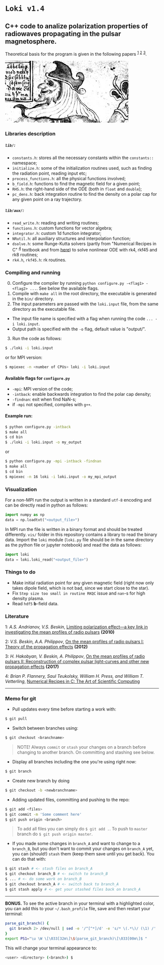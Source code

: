 # `Loki v1.4`
## C++ code to analize polarization properties of radiowaves propagating in the pulsar magnetosphere.

Theoretical basis for the program is given in the following papers <sup>[1](#myfootnote1)</sup>
<sup>[2](#myfootnote2)</sup> <sup>[3](#myfootnote3)</sup>.

[![Loki](Loki_lo.jpg)](#)

### Libraries description

##### `lib/`:
* `constants.h`: stores all the necessary constants within the `constants::` namespace;
* `initialize.h`: some of the initialization routines used, such as finding the radiation point, reading input etc;
* `process_functions.h`: all the physical functions involved;
* `b_field.h`: functions to find the magnetic field for a given point;
* `RHS.h`: the right-hand side of the ODE (both in `float` and `double`);
* `pc_dens.h`: back integration routine to find the density on a polar cap for any given point on a ray trajectory.

##### `lib/aux/`:
* `read_write.h`: reading and writing routines;
* `functions.h`: custom functions for vector algebra;
* `integrator.h`: custom 1d function integrator;
* `NRutil.h`: all auxiliary structures and interpolation function;
* `dsolve.h`: some Runge-Kutta solvers (partly from "Numerical Recipes in C" <sup>[4](#myfootnote4)</sup> textbook and from [here](https://people.sc.fsu.edu/~jburkardt/c_src/)) to solve nonlinear ODE with rk4, rkf45 and rk8 routines;
* `rk4.h`, `rkf45.h`: rk routines.


### Compiling and running
0. Configure the compiler by running `python configure.py -<flag1> -<flag2> ...`. See below the available flags.
1. Compile with `make all` in the root directory, the executable is generated in the `bin/` directory.
2. The input parameters are passed with the `loki.input` file, from the same directory as the executable file.
* The input file name is specified with a flag when running the code `... -i loki.input`.
* Output path is specified with the `-o` flag, default value is "output/".
3. Run the code as follows:
```bash
$ ./loki -i loki.input
```
or for MPI version:
```bash
$ mpiexec -n <number of CPUs> loki -i loki.input
```
#### Available flags for `configure.py`
* `-mpi`: MPI version of the code;
* `-intback`: enable backwards integration to find the polar cap density;
* `-findnan`: exit when find NaN-s;
* if `-mpi` not specified, compiles with `g++`.


#### Example run:
```bash
$ python configure.py -intback
$ make all
$ cd bin
$ ./loki -i loki.input -o my_output
```
or
```bash
$ python configure.py -mpi -intback -findnan
$ make all
$ cd bin
$ mpiexec -n 16 loki -i loki.input -o my_mpi_output
```

### Visualization

For a non-MPI run the output is written in a standard `utf-8` encoding and can be directly read in python as follows:
```python
import numpy as np
data = np.loadtxt("<output_file>")
```

In MPI run the file is written in a binary format and should be treated differently. `vis/` folder in this repository contains a library to read the binary data. Import the `loki` module (`loki.py` file should be in the same directory as the python file or jupyter notebook) and read the data as follows:
```python
import loki
data = loki.loki_read("<output_file>")
```

### Things to do
- Make initial radiation point for any given magnetic field (right now only takes dipole field, which is not bad, since we start close to the star).
- Fix `Step size too small in routine RKQC` issue and `nan`-s for high density plasma.
- Read `hdf5` __b__-field data.

### Literature
<a name="myfootnote1">1</a>: _A.S. Andrianov, V.S. Beskin_, [Limiting polarization effect—a key link in investigating the mean profiles of radio pulsars](https://link.springer.com/article/10.1134/S1063773710040031) __(2010)__

<a name="myfootnote2">2</a>: _V.S. Beskin, A.A. Philippov_, [On the mean profiles of radio pulsars I: Theory of the propagation effects](https://arxiv.org/pdf/1107.3775.pdf) __(2012)__

<a name="myfootnote3">3</a>: _H. Hakobyan, V. Beskin, A. Philippov_, [On the mean profiles of radio pulsars II: Reconstruction of complex pulsar light-curves and other new propagation effects](https://arxiv.org/abs/1704.08743) __(2017)__

<a name="myfootnote4">4</a>: _Brian P. Flannery, Saul Teukolsky, William H. Press, and William T. Vetterling_, [Numerical Recipes in C: The Art of Scientific Computing](http://www2.units.it/ipl/students_area/imm2/files/Numerical_Recipes.pdf)

---

### Memo for git

- Pull updates every time before starting a work with:
```bash
$ git pull
```

- Switch between branches using:
```bash
$ git checkout <branchname>
```

> NOTE! Always `commit` or `stash` your changes on a branch before changing to another branch. On committing and stashing see below.

- Display all branches including the one you're using right now:
```bash
$ git branch
```

- Create new branch by doing
```bash
$ git checkout -b <newbranchname>
```

- Adding updated files, committing and pushing to the repo:
```bash
$ git add <files>
$ git commit -m 'Some comment here'
$ git push origin <branch>
```
> To add all files you can simply do `$ git add .`. To push to `master` branch do `$ git push origin master`.

- If you made some changes in `branch_A` and want to change to a `branch_B`, but you don't want to commit your changes on `branch_A` yet, you can (should!) `stash` them (keep them save until you get back). You can do that with:
```bash
$ git stash # <- stash files on branch_A
$ git checkout branch_B # <- switch to branch_B
$ ... # <- do some work on branch_B
$ git checkout branch_A # <- switch back to branch_A
$ git stash apply # <- get your stashed files back on branch_A
```

---

__BONUS.__ To see the active branch in your terminal with a highlighted color, you can add this to your `~/.bash_profile` file, save and then restart your terminal:
```bash
parse_git_branch() {
  git branch 2> /dev/null | sed -e '/^[^*]/d' -e 's/* \(.*\)/ (\1) /'
}
export PS1="\u \W \[\033[32m\]\$(parse_git_branch)\[\033[00m\]$ "
```
This will change your terminal appearance to:
```bash
<user> <directory> (<branch>) $
```
